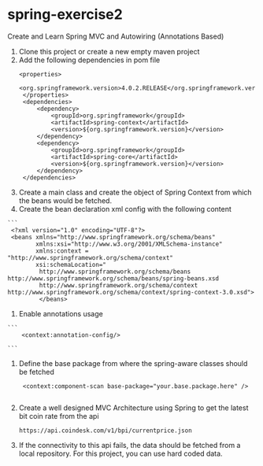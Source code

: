 # spring-exercise2
Create and Learn Spring MVC and Autowiring (Annotations Based)
 1. Clone this project or create a new empty maven project
 1. Add the following dependencies in pom file
     ```
     <properties>
           <org.springframework.version>4.0.2.RELEASE</org.springframework.version>
      </properties>
      <dependencies>
          <dependency>
              <groupId>org.springframework</groupId>
              <artifactId>spring-context</artifactId>
              <version>${org.springframework.version}</version>
          </dependency>
          <dependency>
              <groupId>org.springframework</groupId>
              <artifactId>spring-core</artifactId>
              <version>${org.springframework.version}</version>
          </dependency>
      </dependencies>
  1. Create a main class and create the object of Spring Context from which the beans would be fetched.
  1. Create the bean declaration xml config with the following content
    
    ```   
     <?xml version="1.0" encoding="UTF-8"?>
     <beans xmlns="http://www.springframework.org/schema/beans"
            xmlns:xsi="http://www.w3.org/2001/XMLSchema-instance"
            xmlns:context = "http://www.springframework.org/schema/context"
            xsi:schemaLocation="
             http://www.springframework.org/schema/beans http://www.springframework.org/schema/beans/spring-beans.xsd
             http://www.springframework.org/schema/context http://www.springframework.org/schema/context/spring-context-3.0.xsd">
             </beans>
     
  1.  Enable annotations usage 
    
    ```
        <context:annotation-config/>  
  
    ```             
 1. Define the base package from where the spring-aware classes should be fetched
    
    ```
     <context:component-scan base-package="your.base.package.here" />
  
1. Create a well designed MVC Architecture using Spring to get the latest bit coin rate from the api
   ````
   https://api.coindesk.com/v1/bpi/currentprice.json
   
1. If the connectivity to this api fails, the data should be fetched from a local repository. For this project, you can use hard coded data.